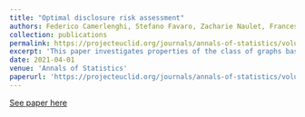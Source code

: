 ```yaml
---
title: "Optimal disclosure risk assessment"
authors: Federico Camerlenghi, Stefano Favaro, Zacharie Naulet, Francesca Panero
collection: publications
permalink: https://projecteuclid.org/journals/annals-of-statistics/volume-49/issue-2/Optimal-disclosure-risk-assessment/10.1214/20-AOS1975.short
excerpt: 'This paper investigates properties of the class of graphs based on exchangeable point processes.'
date: 2021-04-01
venue: 'Annals of Statistics'
paperurl: 'https://projecteuclid.org/journals/annals-of-statistics/volume-49/issue-2/Optimal-disclosure-risk-assessment/10.1214/20-AOS1975.short'
---
```


[See paper here]([https://arxiv.org/pdf/1708.03120.pdf](https://projecteuclid.org/journals/annals-of-statistics/volume-49/issue-2/Optimal-disclosure-risk-assessment/10.1214/20-AOS1975.short))
